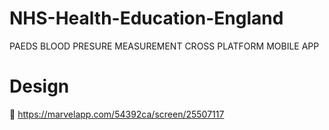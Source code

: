 # NHS-Health-Education-England
PAEDS BLOOD PRESURE MEASUREMENT CROSS PLATFORM MOBILE APP

# Design 
:link: https://marvelapp.com/54392ca/screen/25507117
